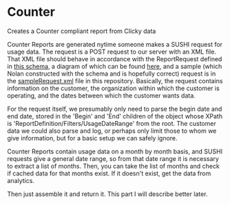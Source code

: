 # Counter
Creates a Counter compliant report from Clicky data

Counter Reports are generated nytime someone makes a SUSHI request for usage data. 
The request is a POST request to our server with an XML file. That XML file should behave in accordance 
with the ReportRequest defined in [this schema](http://www.niso.org/schemas/sushi/sushi1_7.xsd), 
a diagram of which can be found [here](http://www.niso.org/schemas/sushi/diagrams/sushi1_7_ReportRequest.png),
and a sample (which Nolan constructed with the schema and is hopefully correct) request is in the [sampleRequest.xml](https://github.com/jomijournal/Counter/blob/master/sampleRequest.xml) file in this repository.
Basically, the request contains information on the customer, the organization within which the customer is operating,
and the dates between which the customer wants data. 

For the request itself, we presumably only need to parse the 
begin date and end date, stored in the 'Begin' and 'End' children of the object whose XPath is
'ReportDefinition/Filters/UsageDateRange' from the root. The customer data we could also parse and log, or perhaps only limit those to whom we give information, but for a basic setup we can safely ignore.

Counter Reports contain usage data on a month by month basis, and SUSHI requests give a general date range, 
so from that date range it is necessary to extract a list of months. Then, you can take the list of months and check if cached data for that months exist. If it doesn't exist, get the data from analytics.

Then just assemble it and return it. This part I will describe better later.

